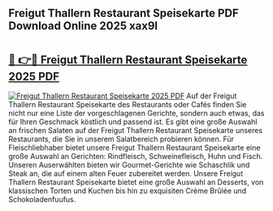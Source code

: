 ## Freigut Thallern Restaurant Speisekarte PDF Download Online 2025 xax9l

# <h2><a href="http://gc7mf0.nevu.top/?p=Freigut+Thallern+Restaurant+Speisekarte">🔗 👉🔴 Freigut Thallern Restaurant Speisekarte 2025 PDF</a></h2>

[![Freigut Thallern Restaurant Speisekarte 2025 PDF](https://i.imgur.com/dBaPXMq.png)](http://gc7mf0.nevu.top/?p=Freigut+Thallern+Restaurant+Speisekarte)
Auf der Freigut Thallern Restaurant Speisekarte des Restaurants oder Cafés finden Sie nicht nur eine Liste der vorgeschlagenen Gerichte, sondern auch etwas, das für Ihren Geschmack köstlich und passend ist. Es gibt eine große Auswahl an frischen Salaten auf der Freigut Thallern Restaurant Speisekarte unseres Restaurants, die Sie in unserem Salatbereich probieren können. Für Fleischliebhaber bietet unsere Freigut Thallern Restaurant Speisekarte eine große Auswahl an Gerichten: Rindfleisch, Schweinefleisch, Huhn und Fisch. Unseren Auserwählten bieten wir Gourmet-Gerichte wie Schaschlik und Steak an, die auf einem alten Feuer zubereitet werden. Unsere Freigut Thallern Restaurant Speisekarte bietet eine große Auswahl an Desserts, von klassischen Torten und Kuchen bis hin zu exquisiten Crème Brûlée und Schokoladenfuufus.
